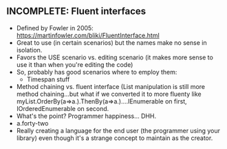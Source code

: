 ## INCOMPLETE: Fluent interfaces

* Defined by Fowler in 2005: https://martinfowler.com/bliki/FluentInterface.html
* Great to use (in certain scenarios) but the names make no sense in isolation.
* Favors the USE scenario vs. editing scenario (it makes more sense to use it than when you're editing the code)
* So, probably has good scenarios where to employ them:
  * Timespan stuff
* Method chaining vs. fluent interface (List manipulation is still more method chaining...but what if we converted it to more fluenty like myList.OrderBy(a=>a.).ThenBy(a=>a.)....IEnumerable on first, IOrderedEnumerable on second.
* What's the point? Programmer happiness... DHH.
* a.forty-two
* Really creating a language for the end user (the programmer using your library) even though it's a strange concept to maintain as the creator.
